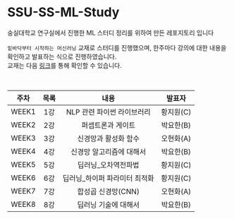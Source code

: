 # SSU-SS-ML-Study
숭실대학교 연구실에서 진행한 ML 스터디 정리를 위하여 만든 레포지토리 입니다

`밑바닥부터 시작하는 머신러닝` 교재로 스터디를 진행했으며, 한주마다 강의에 대한 내용을 확인하고 발표하는 식으로 진행하였습니다.  
교재는 다음 [링크](https://github.com/Jiwonii97/deep-learning-from-scratch)를 통해 확인할 수 있습니다.

</br>

|주차|목록|내용|발표자|
|---|:---:|:---:|:---:|
|WEEK1|1강|NLP 관련 파이썬 라이브러리|황지원(C)|
|WEEK2|2강|퍼셉트론과 게이트|박요한(B)|
|WEEK3|3강|신경망과 활성화 함수|오현화(A)|
|WEEK4|4강|신경망 알고리즘에 대해서|박요한(B)|
|WEEK5|5강|딥러닝_오차역전파법|황지원(C)|
|WEEK6|6강|딥러닝_하이퍼 파라미터 최적화|황지원(C)|
|WEEK7|7강|합성곱 신경망(CNN)|오현화(A)|
|WEEK8|8강|딥러닝 기술에 대해서|박요한(B)|
